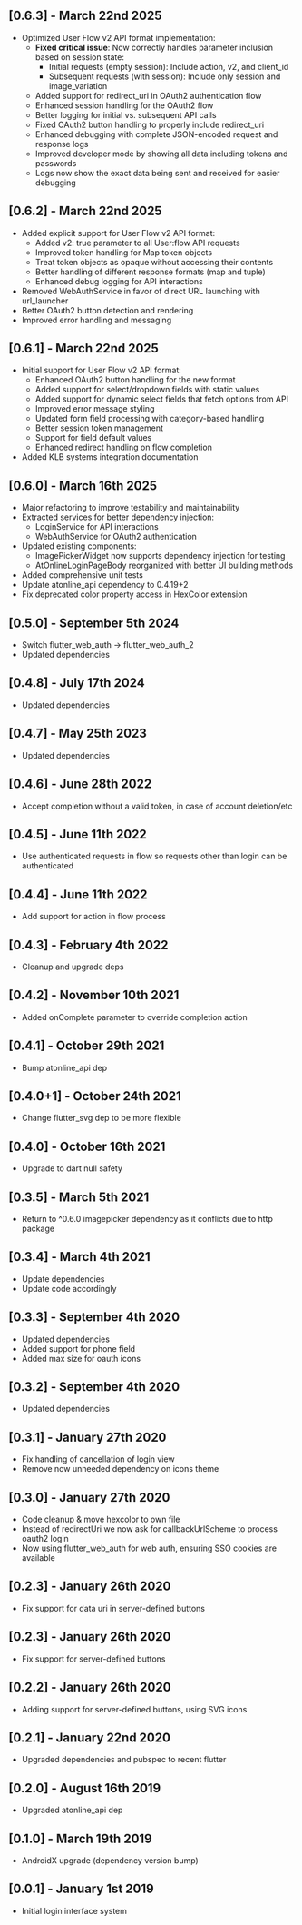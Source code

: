 ## [0.6.3] - March 22nd 2025

* Optimized User Flow v2 API format implementation:
  * **Fixed critical issue**: Now correctly handles parameter inclusion based on session state:
    * Initial requests (empty session): Include action, v2, and client_id
    * Subsequent requests (with session): Include only session and image_variation
  * Added support for redirect_uri in OAuth2 authentication flow
  * Enhanced session handling for the OAuth2 flow
  * Better logging for initial vs. subsequent API calls
  * Fixed OAuth2 button handling to properly include redirect_uri
  * Enhanced debugging with complete JSON-encoded request and response logs
  * Improved developer mode by showing all data including tokens and passwords
  * Logs now show the exact data being sent and received for easier debugging

## [0.6.2] - March 22nd 2025

* Added explicit support for User Flow v2 API format:
  * Added v2: true parameter to all User:flow API requests
  * Improved token handling for Map token objects
  * Treat token objects as opaque without accessing their contents
  * Better handling of different response formats (map and tuple)
  * Enhanced debug logging for API interactions
* Removed WebAuthService in favor of direct URL launching with url_launcher
* Better OAuth2 button detection and rendering
* Improved error handling and messaging

## [0.6.1] - March 22nd 2025

* Initial support for User Flow v2 API format:
  * Enhanced OAuth2 button handling for the new format
  * Added support for select/dropdown fields with static values
  * Added support for dynamic select fields that fetch options from API
  * Improved error message styling
  * Updated form field processing with category-based handling
  * Better session token management
  * Support for field default values
  * Enhanced redirect handling on flow completion
* Added KLB systems integration documentation

## [0.6.0] - March 16th 2025

* Major refactoring to improve testability and maintainability
* Extracted services for better dependency injection:
  * LoginService for API interactions
  * WebAuthService for OAuth2 authentication
* Updated existing components:
  * ImagePickerWidget now supports dependency injection for testing
  * AtOnlineLoginPageBody reorganized with better UI building methods
* Added comprehensive unit tests
* Update atonline_api dependency to 0.4.19+2
* Fix deprecated color property access in HexColor extension

## [0.5.0] - September 5th 2024

* Switch flutter_web_auth → flutter_web_auth_2
* Updated dependencies

## [0.4.8] - July 17th 2024

* Updated dependencies

## [0.4.7] - May 25th 2023

* Updated dependencies

## [0.4.6] - June 28th 2022

* Accept completion without a valid token, in case of account deletion/etc

## [0.4.5] - June 11th 2022

* Use authenticated requests in flow so requests other than login can be authenticated

## [0.4.4] - June 11th 2022

* Add support for action in flow process

## [0.4.3] - February 4th 2022

* Cleanup and upgrade deps

## [0.4.2] - November 10th 2021

* Added onComplete parameter to override completion action

## [0.4.1] - October 29th 2021

* Bump atonline_api dep

## [0.4.0+1] - October 24th 2021

* Change flutter_svg dep to be more flexible

## [0.4.0] - October 16th 2021

* Upgrade to dart null safety

## [0.3.5] - March 5th 2021

* Return to ^0.6.0 imagepicker dependency as it conflicts due to http package

## [0.3.4] - March 4th 2021

* Update dependencies
* Update code accordingly

## [0.3.3] - September 4th 2020

* Updated dependencies
* Added support for phone field
* Added max size for oauth icons

## [0.3.2] - September 4th 2020

* Updated dependencies

## [0.3.1] - January 27th 2020

* Fix handling of cancellation of login view
* Remove now unneeded dependency on icons theme

## [0.3.0] - January 27th 2020

* Code cleanup & move hexcolor to own file
* Instead of redirectUri we now ask for callbackUrlScheme to process oauth2 login
* Now using flutter_web_auth for web auth, ensuring SSO cookies are available

## [0.2.3] - January 26th 2020

* Fix support for data uri in server-defined buttons

## [0.2.3] - January 26th 2020

* Fix support for server-defined buttons

## [0.2.2] - January 26th 2020

* Adding support for server-defined buttons, using SVG icons

## [0.2.1] - January 22nd 2020

* Upgraded dependencies and pubspec to recent flutter

## [0.2.0] - August 16th 2019

* Upgraded atonline_api dep

## [0.1.0] - March 19th 2019

* AndroidX upgrade (dependency version bump)

## [0.0.1] - January 1st 2019

* Initial login interface system

